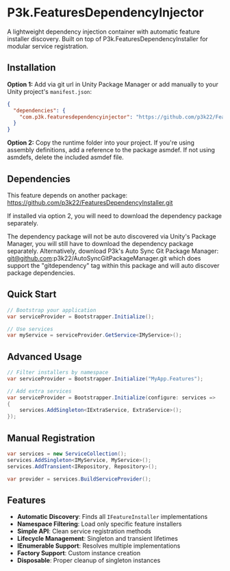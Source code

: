 # P3k.FeaturesDependencyInjector

A lightweight dependency injection container with automatic feature installer discovery. Built on top of P3k.FeaturesDependencyInstaller for modular service registration.


## Installation

**Option 1:** Add via git url in Unity Package Manager or add manually to your Unity project's `manifest.json`:
```json
{
  "dependencies": {
    "com.p3k.featuresdependencyinjector": "https://github.com/p3k22/FeaturesDependencyInjector.git"
  }
}
```

**Option 2:** Copy the runtime folder into your project. If you're using assembly definitions, add a reference to the package asmdef. If not using asmdefs, delete the included asmdef file.


## Dependencies
This feature depends on another package: https://github.com/p3k22/FeaturesDependencyInstaller.git

If installed via option 2, you will need to download the dependency package separately.

The dependency package will not be auto discovered via Unity's Package Manager, you will still have to download the dependency package separately.
Alternatively, download P3k's Auto Sync Git Package Manager: git@github.com:p3k22/AutoSyncGitPackageManager.git which does support the "gitdependency" tag within this package and will auto discover package dependencies.



## Quick Start

```csharp
// Bootstrap your application
var serviceProvider = Bootstrapper.Initialize();

// Use services
var myService = serviceProvider.GetService<IMyService>();
```

## Advanced Usage

```csharp
// Filter installers by namespace
var serviceProvider = Bootstrapper.Initialize("MyApp.Features");

// Add extra services
var serviceProvider = Bootstrapper.Initialize(configure: services =>
{
    services.AddSingleton<IExtraService, ExtraService>();
});
```

## Manual Registration

```csharp
var services = new ServiceCollection();
services.AddSingleton<IMyService, MyService>();
services.AddTransient<IRepository, Repository>();

var provider = services.BuildServiceProvider();
```

## Features

- **Automatic Discovery**: Finds all `IFeatureInstaller` implementations
- **Namespace Filtering**: Load only specific feature installers  
- **Simple API**: Clean service registration methods
- **Lifecycle Management**: Singleton and transient lifetimes
- **IEnumerable Support**: Resolves multiple implementations
- **Factory Support**: Custom instance creation
- **Disposable**: Proper cleanup of singleton instances